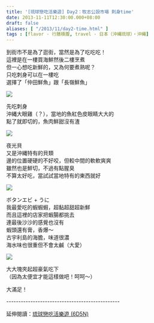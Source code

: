 ```yaml
---
title: '[琉球戀吃活樂遊] Day2：牧志公設市場 刺身time'
date: 2013-11-11T12:30:00.000+08:00
draft: false
aliases: [ "/2013/11/day2-time.html" ]
tags : [flavor - 行膳積腹, travel - 日本（沖縄琉球）・沖縄]
---
```


到街市不是為了逛街，當然是為了吃吃吃！  
這裡是在一樓買海鮮然後二樓烹煮  
但一心想吃新鮮的，又為何要煮熟呢？  
只吃刺身可以在一樓吃  
選擇了「仲田鮮魚」跟「長嶺鮮魚」  

![](/images/okinawa2b.jpg)

先吃刺身  
沖縄大眼雞（？），當地的魚紅色皮眼睛大大的  
點了就即切的，魚肉鮮甜沒有渣  

![](/images/okinawa2b1.jpg)

夜光貝  
又是沖縄特有的貝類  
邊的位置硬硬的不好咬，但較中間的軟軟爽爽  
雖然也是鮮切，不過有點腥臭  
不算太好吃，當試試當地特有的東西就好  

![](/images/okinawa2b2.jpg)

ボタンエビ + うに  
我最愛吃的蝦蝦蝦，超黏超甜超新鮮  
而且這裡的店家把蝦腸都挑去  
連最後沙沙的感覺也沒有  
蝦頭還有膏，香爆～  
古宇利島的海膽，味道很濃  
海水味也很重但不會太鹹（大愛）  

![](/images/okinawa2b3.jpg)

大大塊夾起超豪氣吃下  
（因為太便宜才能這樣做吧！呵呵～）  
  
  
  
大滿足！  
  
\-----------------------------------------------  
  
延伸閱讀：[琉球戀吃活樂遊 (6D5N)](https://hidie.net/okinawa6d5n/)
